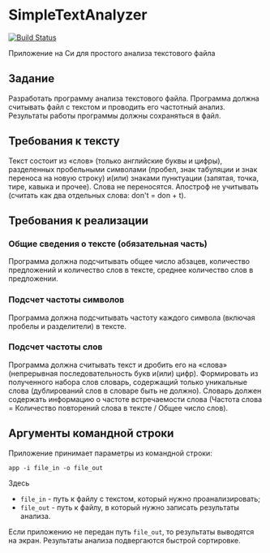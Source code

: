 # SimpleTextAnalyzer
[![Build Status](https://travis-ci.com/timerke/SimpleTextAnalyzer.svg?branch=main)](https://travis-ci.com/timerke/SimpleTextAnalyzer)

Приложение на Си для простого анализа текстового файла
## Задание 
Разработать программу анализа текстового файла. Программа должна считывать файл с текстом и проводить его частотный анализ. Результаты работы программы должны сохраняться в файл. 
## Требования к тексту 
Текст состоит из «слов» (только английские буквы и цифры), разделенных пробельными символами (пробел, знак табуляции и знак переноса на новую строку) и(или) знаками пунктуации (запятая, точка, тире, кавыка и прочее). Слова не переносятся. Апостроф не учитывать (считать как два отдельных слова: don't = don + t).
## Требования к реализации 
### Общие сведения о тексте (обязательная часть)
Программа должна подсчитывать общее число абзацев, количество предложений и количество слов в тексте, среднее количество слов в предложении.
### Подсчет частоты символов
Программа должна подсчитывать частоту каждого символа (включая пробелы и разделители) в тексте.
### Подсчет частоты слов
Программа должна считывать текст и дробить его на «слова» (непрерывная последовательность букв и(или) цифр). Формировать из полученного набора слов словарь, содержащий только уникальные слова (дублирований слов в словаре быть не должно). Словарь должен содержать информацию о частоте встречаемости слова (Частота слова = Количество повторений слова в тексте / Общее число слов).
## Аргументы командной строки
Приложение принимает параметры из командной строки:

    app -i file_in -o file_out

Здесь
* `file_in` - путь к файлу с текстом, который нужно проанализировать;
* `file_out` - путь к файлу, в который нужно записать результаты анализа.

Если приложению не передан путь `file_out`, то результаты выводятся на экран.
Результаты анализа подвергаются быстрой сортировке.
